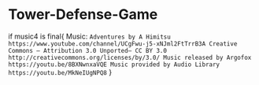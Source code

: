 # Tower-Defense-Game

if music4 is final{
  Music:
  ```Adventures by A Himitsu https://www.youtube.com/channel/UCgFwu-j5-xNJml2FtTrrB3A Creative Commons — Attribution 3.0 Unported— CC BY 3.0         http://creativecommons.org/licenses/by/3.0/ Music released by Argofox https://youtu.be/8BXNwnxaVQE Music provided by Audio Library https://youtu.be/MkNeIUgNPQ8```
  }
